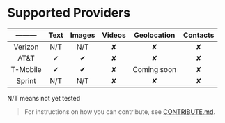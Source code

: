 # Supported Providers

|   ———    | Text | Images | Videos | Geolocation | Contacts |
| :------: | :--: | :----: | :----: | :---------: | :------: |
| Verizon  | N/T  | N/T    | ✘      | ✘           | ✘        |
| AT&T     | ✔    | ✔      | ✘      | ✘           | ✘        |
| T-Mobile | ✔    | ✔      | ✘      | Coming soon | ✘        |
| Sprint   | N/T  | N/T    | ✘      | ✘           | ✘        |

N/T means not yet tested



> For instructions on how you can contribute, see [CONTRIBUTE.md](https://github.com/jdtzmn/gators/blob/master/CONTRIBUTE.md).
